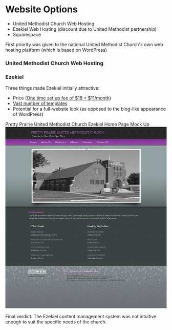 # Website Options

* United Methodist Church Web Hosting
* Ezekiel Web Hosting (discount due to United Methodist partnership)
* Squarespace

First priority was given to the national United Methodist Church's own web hosting platform (which is based on WordPress)

### United Methodist Church Web Hosting

### Ezekiel 
Three things made Ezekiel initially attractive:
* Price ([One time set up fee of $18 + $11/month](http://www.umc.e-zekiel.com/comparison))
* [Vast number of templates](http://www.umc.e-zekiel.com/templates/viewDesigns.asp?)
* Potential for a full-website look (as opposed to the blog-like appearance of WordPress)

Pretty Prairie United Methodist Church Ezekiel Home Page Mock Up
![](images/ezekiel-allegiant-theme-desktop-mockup.jpg)

Final verdict: The Ezekiel content management system was not intuitive enough to suit the specific needs of the church. 

